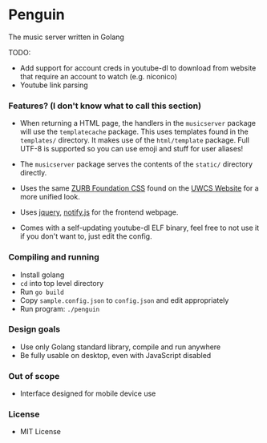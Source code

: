 # Penguin

The music server written in Golang

TODO:

* Add support for account creds in youtube-dl to download from website that require an account to watch (e.g. niconico)
* Youtube link parsing

### Features? (I don't know what to call this section)

* When returning a HTML page, the handlers in the `musicserver` package will use the `templatecache` package. This uses templates found in the `templates/` directory. It makes use of the `html/template` package. Full UTF-8 is supported so you can use emoji and stuff for user aliases!

* The `musicserver` package serves the contents of the `static/` directory directly.

* Uses the same [ZURB Foundation CSS](http://foundation.zurb.com/) found on the [UWCS Website](http://uwcs.co.uk) for a more unified look.

* Uses [jquery](https://jquery.com/), [notify.js](https://notifyjs.com/) for the frontend webpage.

* Comes with a self-updating youtube-dl ELF binary, feel free to not use it if you don't want to, just edit the config.

### Compiling and running

* Install golang
* `cd` into top level directory
* Run `go build`
* Copy `sample.config.json` to `config.json` and edit appropriately
* Run program: `./penguin`

### Design goals

* Use only Golang standard library, compile and run anywhere
* Be fully usable on desktop, even with JavaScript disabled

### Out of scope

* Interface designed for mobile device use


### License

* MIT License
